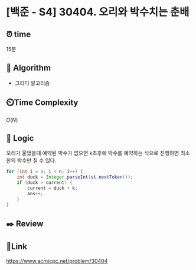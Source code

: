 # [백준 - S4] 30404. 오리와 박수치는 춘배

## ⏰ **time**

15분

## :pushpin: **Algorithm**

- 그리디 알고리즘

## ⏲️**Time Complexity**

$O(N)$

## :round_pushpin: **Logic**
오리가 울었을때 예약된 박수가 없으면 k초후에 박수를 예약하는 식으로 진행하면 최소한의 박수만 칠 수 있다.
```java
for (int i = 0; i < n; i++) {
    int duck = Integer.parseInt(st.nextToken());
    if (duck > current) {
        current = duck + k;
        ans++;
    }
}
```
## :black_nib: **Review**

## 📡**Link**

https://www.acmicpc.net/problem/30404